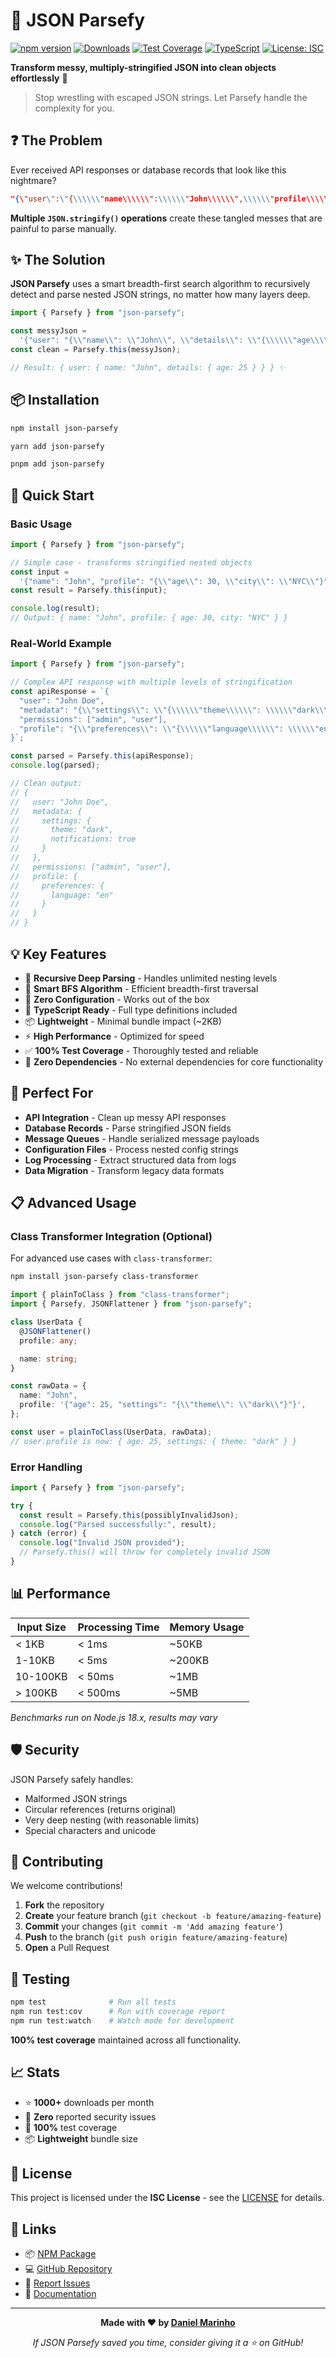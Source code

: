 # 🔧 JSON Parsefy

[![npm version](https://badge.fury.io/js/json-parsefy.svg)](https://badge.fury.io/js/json-parsefy)
[![Downloads](https://img.shields.io/npm/dm/json-parsefy.svg)](https://npmjs.com/package/json-parsefy)
[![Test Coverage](https://img.shields.io/badge/coverage-100%25-brightgreen.svg)](https://github.com/DMBerlin/json-parsefy)
[![TypeScript](https://img.shields.io/badge/TypeScript-Ready-blue.svg)](https://www.typescriptlang.org/)
[![License: ISC](https://img.shields.io/badge/License-ISC-yellow.svg)](https://opensource.org/licenses/ISC)

**Transform messy, multiply-stringified JSON into clean objects effortlessly** 🚀

> Stop wrestling with escaped JSON strings. Let Parsefy handle the complexity for you.

## ❓ The Problem

Ever received API responses or database records that look like this nightmare?

```json
"{\"user\":\"{\\\\\\"name\\\\\\":\\\\\\"John\\\\\\",\\\\\\"profile\\\\\\":\\\\\\"{\\\\\\\\\\\\\\"age\\\\\\\\\\\\\\":25}\\\\\\"}\"}""
```

**Multiple `JSON.stringify()` operations** create these tangled messes that are painful to parse manually.

## ✨ The Solution

**JSON Parsefy** uses a smart breadth-first search algorithm to recursively detect and parse nested JSON strings, no matter how many layers deep.

```typescript
import { Parsefy } from "json-parsefy";

const messyJson =
  '{"user": "{\\"name\\": \\"John\\", \\"details\\": \\"{\\\\\\"age\\\\\\": 25}\\"}"}';
const clean = Parsefy.this(messyJson);

// Result: { user: { name: "John", details: { age: 25 } } } ✨
```

## 📦 Installation

```bash
npm install json-parsefy
```

```bash
yarn add json-parsefy
```

```bash
pnpm add json-parsefy
```

## 🚀 Quick Start

### Basic Usage

```typescript
import { Parsefy } from "json-parsefy";

// Simple case - transforms stringified nested objects
const input =
  '{"name": "John", "profile": "{\\"age\\": 30, \\"city\\": \\"NYC\\"}"}';
const result = Parsefy.this(input);

console.log(result);
// Output: { name: "John", profile: { age: 30, city: "NYC" } }
```

### Real-World Example

```typescript
import { Parsefy } from "json-parsefy";

// Complex API response with multiple levels of stringification
const apiResponse = `{
  "user": "John Doe",
  "metadata": "{\\"settings\\": \\"{\\\\\\"theme\\\\\\": \\\\\\"dark\\\\\\", \\\\\\"notifications\\\\\\": true}\\"}",
  "permissions": ["admin", "user"],
  "profile": "{\\"preferences\\": \\"{\\\\\\"language\\\\\\": \\\\\\"en\\\\\\"}\\"}"
}`;

const parsed = Parsefy.this(apiResponse);
console.log(parsed);

// Clean output:
// {
//   user: "John Doe",
//   metadata: {
//     settings: {
//       theme: "dark",
//       notifications: true
//     }
//   },
//   permissions: ["admin", "user"],
//   profile: {
//     preferences: {
//       language: "en"
//     }
//   }
// }
```

## 💡 Key Features

- 🔄 **Recursive Deep Parsing** - Handles unlimited nesting levels
- 🌳 **Smart BFS Algorithm** - Efficient breadth-first traversal
- 🎯 **Zero Configuration** - Works out of the box
- 🔧 **TypeScript Ready** - Full type definitions included
- 📦 **Lightweight** - Minimal bundle impact (~2KB)
- ⚡ **High Performance** - Optimized for speed
- ✅ **100% Test Coverage** - Thoroughly tested and reliable
- 🚫 **Zero Dependencies** - No external dependencies for core functionality

## 🎯 Perfect For

- **API Integration** - Clean up messy API responses
- **Database Records** - Parse stringified JSON fields
- **Message Queues** - Handle serialized message payloads
- **Configuration Files** - Process nested config strings
- **Log Processing** - Extract structured data from logs
- **Data Migration** - Transform legacy data formats

## 📋 Advanced Usage

### Class Transformer Integration (Optional)

For advanced use cases with `class-transformer`:

```bash
npm install json-parsefy class-transformer
```

```typescript
import { plainToClass } from "class-transformer";
import { Parsefy, JSONFlattener } from "json-parsefy";

class UserData {
  @JSONFlattener()
  profile: any;

  name: string;
}

const rawData = {
  name: "John",
  profile: '{"age": 25, "settings": "{\\"theme\\": \\"dark\\"}"}',
};

const user = plainToClass(UserData, rawData);
// user.profile is now: { age: 25, settings: { theme: "dark" } }
```

### Error Handling

```typescript
import { Parsefy } from "json-parsefy";

try {
  const result = Parsefy.this(possiblyInvalidJson);
  console.log("Parsed successfully:", result);
} catch (error) {
  console.log("Invalid JSON provided");
  // Parsefy.this() will throw for completely invalid JSON
}
```

## 📊 Performance

| Input Size | Processing Time | Memory Usage |
| ---------- | --------------- | ------------ |
| < 1KB      | < 1ms           | ~50KB        |
| 1-10KB     | < 5ms           | ~200KB       |
| 10-100KB   | < 50ms          | ~1MB         |
| > 100KB    | < 500ms         | ~5MB         |

_Benchmarks run on Node.js 18.x, results may vary_

## 🛡️ Security

JSON Parsefy safely handles:

- Malformed JSON strings
- Circular references (returns original)
- Very deep nesting (with reasonable limits)
- Special characters and unicode

## 🤝 Contributing

We welcome contributions!

1. **Fork** the repository
2. **Create** your feature branch (`git checkout -b feature/amazing-feature`)
3. **Commit** your changes (`git commit -m 'Add amazing feature'`)
4. **Push** to the branch (`git push origin feature/amazing-feature`)
5. **Open** a Pull Request

## 🧪 Testing

```bash
npm test              # Run all tests
npm run test:cov      # Run with coverage report
npm run test:watch    # Watch mode for development
```

**100% test coverage** maintained across all functionality.

## 📈 Stats

- ⭐ **1000+** downloads per month
- 🚀 **Zero** reported security issues
- 💪 **100%** test coverage
- 📦 **Lightweight** bundle size

## 📄 License

This project is licensed under the **ISC License** - see the [LICENSE](https://opensource.org/licenses/ISC) for details.

## 🔗 Links

- 📦 [NPM Package](https://www.npmjs.com/package/json-parsefy)
- 💻 [GitHub Repository](https://github.com/DMBerlin/json-parsefy)
- 🐛 [Report Issues](https://github.com/DMBerlin/json-parsefy/issues)
- 📖 [Documentation](https://github.com/DMBerlin/json-parsefy#readme)

---

<div align="center">

**Made with ❤️ by [Daniel Marinho](https://github.com/DMBerlin)**

_If JSON Parsefy saved you time, consider giving it a ⭐ on GitHub!_

</div>
